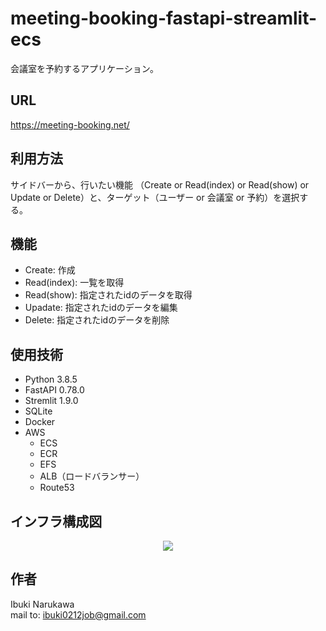 # meeting-booking-fastapi-streamlit-ecs

 会議室を予約するアプリケーション。
 
## URL
https://meeting-booking.net/
 
 
## 利用方法
サイドバーから、行いたい機能 （Create or Read(index) or Read(show) or Update or Delete）と、ターゲット（ユーザー or 会議室 or 予約）を選択する。
 
## 機能
 
- Create: 作成
- Read(index): 一覧を取得
- Read(show): 指定されたidのデータを取得
- Upadate: 指定されたidのデータを編集
- Delete: 指定されたidのデータを削除

## 使用技術
 
- Python 3.8.5
- FastAPI 0.78.0
- Stremlit 1.9.0
- SQLite
- Docker
- AWS
    - ECS
    - ECR
    - EFS
    - ALB（ロードバランサー）
    - Route53

## インフラ構成図

<p align="center">
 <img src="https://user-images.githubusercontent.com/92006553/173228636-e42b096c-f1cc-41ce-a1b3-beecf9ea3f19.jpg" />
</p>

## 作者
 
Ibuki Narukawa  
mail to: ibuki0212job@gmail.com
